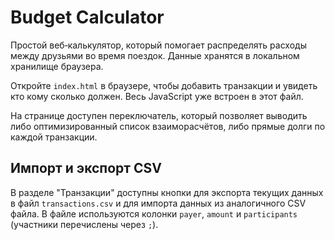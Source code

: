 # Budget Calculator

Простой веб‑калькулятор, который помогает распределять расходы между друзьями во время поездок. Данные хранятся в локальном хранилище браузера.

Откройте `index.html` в браузере, чтобы добавить транзакции и увидеть кто кому сколько должен. Весь JavaScript уже встроен в этот файл.

На странице доступен переключатель, который позволяет выводить либо
оптимизированный список взаиморасчётов, либо прямые долги по каждой
транзакции.

## Импорт и экспорт CSV

В разделе "Транзакции" доступны кнопки для экспорта текущих данных в файл `transactions.csv` и для импорта данных из аналогичного CSV файла. В файле используются колонки `payer`, `amount` и `participants` (участники перечислены через `;`).
